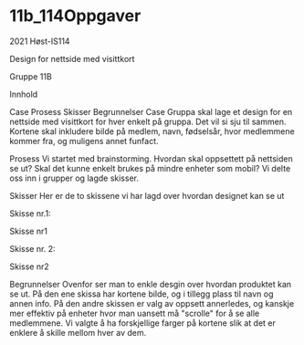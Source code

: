 # 11b_114Oppgaver
2021 Høst-IS114 

Design for nettside med visittkort

Gruppe 11B

Innhold

Case
Prosess
Skisser
Begrunnelser
Case
Gruppa skal lage et design for en nettside med visittkort for hver enkelt på gruppa. Det vil si sju til sammen. Kortene skal inkludere bilde på medlem, navn, fødselsår, hvor medlemmene kommer fra, og muligens annet funfact.

Prosess
Vi startet med brainstorming. Hvordan skal oppsettett på nettsiden se ut? Skal det kunne enkelt brukes på mindre enheter som mobil? Vi delte oss inn i grupper og lagde skisser.

Skisser
Her er de to skissene vi har lagd over hvordan designet kan se ut

Skisse nr.1:

Skisse nr1

Skisse nr. 2:

Skisse nr2

Begrunnelser
Ovenfor ser man to enkle desgin over hvordan produktet kan se ut. På den ene skissa har kortene bilde, og i tillegg plass til navn og annen info. På den andre skissen er valg av oppsett annerledes, og kanskje mer effektiv på enheter hvor man uansett må "scrolle" for å se alle medlemmene. Vi valgte å ha forskjellige farger på kortene slik at det er enklere å skille mellom hver av dem.
